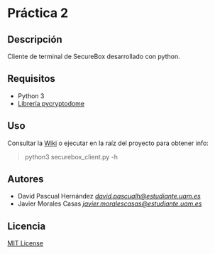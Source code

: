 # Práctica 2

## Descripción

Cliente de terminal de SecureBox desarrollado con python.

## Requisitos

- Python 3
- [Librería pycryptodome](https://pycryptodome.readthedocs.io/en/latest/src/installation.html)

## Uso

Consultar la [Wiki](https://git.eps.uam.es/david.pascualh/practica2/-/wikis/Cliente-SecureBox#uso-del-programa) o ejecutar en la raíz del proyecto para obtener info:
> python3 securebox_client.py -h

## Autores

- David Pascual Hernández *david.pascualh@estudiante.uam.es*
- Javier Morales Casas *javier.moralescasas@estudiante.uam.es*

## Licencia 

[MIT License](https://opensource.org/licenses/MIT)